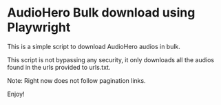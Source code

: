 # AudioHero Bulk download using Playwright

This is a simple script to download AudioHero audios in bulk.

This script is not bypassing any security, it only downloads all the audios found
in the urls provided to urls.txt.

Note: Right now does not follow pagination links.

Enjoy!

